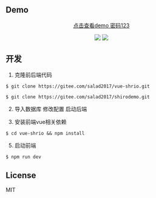

## Demo

<div align="center">
  <p align="center"> <a href="https://youlovemi.cn">点击查看demo 密码123</a></p align="center">
  <img src="https://images.gitee.com/uploads/images/2019/0304/151015_e08671c7_1545585.png" />
  <img src="https://images.gitee.com/uploads/images/2019/0304/151157_7a8c28ef_1545585.png" />
</div>

## 开发

1. 克隆前后端代码

```shell
$ git clone https://gitee.com/salad2017/vue-shrio.git

$ git clone https://gitee.com/salad2017/shirodemo.git
```

2. 导入数据库 修改配置 启动后端


3. 安装前端vue相关依赖

```shell
$ cd vue-shrio && npm install
```

5. 启动前端

```shell
$ npm run dev
```

## License

MIT
